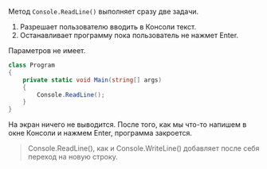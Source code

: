Метод `Console.ReadLine()` выполняет сразу две задачи. 
1. Разрешает пользователю вводить в Консоли текст.
2. Останавливает программу пока пользователь не нажмет Enter.

Параметров не имеет.
```csharp
class Program
{
    private static void Main(string[] args)
    {
        Console.ReadLine();
    }
}
```
На экран ничего не выводится. После того, как мы что-то напишем в окне Консоли и нажмем Enter, программа закроется.
>Console.ReadLine(), как и Console.WriteLine() добавляет после себя переход на новую строку.
